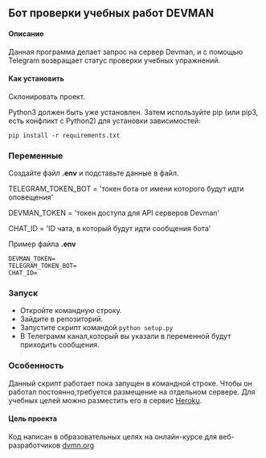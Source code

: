 ## Бот проверки учебных работ DEVMAN

#### Описание
Данная программа делает запрос на сервер Devman, и с помощью Telegram возвращает статус проверки учебных упражнений.


#### Как установить
Склонировать проект.

Python3 должен быть уже установлен. Затем используйте pip (или pip3, есть конфликт с Python2) для установки зависимостей:
```
pip install -r requirements.txt
```
### Переменные
Cоздайте файл __.env__ и подставьте данные в файл.

TELEGRAM_TOKEN_BOT = 'токен бота от имени которого будут идти оповещения'

DEVMAN_TOKEN = 'токен доступа для API серверов Devman'

CHAT_ID = 'ID чата, в который будут идти сообщения бота'

Пример файла __.env__
```
DEVMAN_TOKEN=
TELEGRAM_TOKEN_BOT=
CHAT_ID=
```
### Запуск
* Откройте командную строку.
* Зайдите в репозиторий.
* Запустите скрипт командой  ```python setup.py ```
* В Телеграмм канал,который вы указали в переменной будут приходить сообщения.

### Особенность
Данный скрипт работает пока запущен в командной строке.
Чтобы он работал постоянно,требуется размещение на отдельном сервере.
Для учебных целей можно разместить его в сервис [Heroku](https://www.heroku.com/).
#### Цель проекта
Код написан в образовательных целях на онлайн-курсе для веб-разработчиков [dvmn.org](https://dvmn.org)
